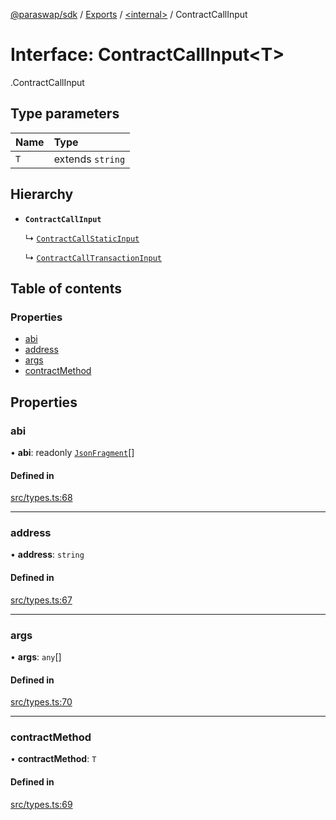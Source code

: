 [@paraswap/sdk](../README.md) / [Exports](../modules.md) / [<internal\>](../modules/internal_.md) / ContractCallInput

# Interface: ContractCallInput<T\>

[<internal>](../modules/internal_.md).ContractCallInput

## Type parameters

| Name | Type |
| :------ | :------ |
| `T` | extends `string` |

## Hierarchy

- **`ContractCallInput`**

  ↳ [`ContractCallStaticInput`](internal_.ContractCallStaticInput.md)

  ↳ [`ContractCallTransactionInput`](internal_.ContractCallTransactionInput.md)

## Table of contents

### Properties

- [abi](internal_.ContractCallInput.md#abi)
- [address](internal_.ContractCallInput.md#address)
- [args](internal_.ContractCallInput.md#args)
- [contractMethod](internal_.ContractCallInput.md#contractmethod)

## Properties

### abi

• **abi**: readonly [`JsonFragment`](internal_.JsonFragment.md)[]

#### Defined in

[src/types.ts:68](https://github.com/paraswap/paraswap-sdk/blob/master/src/types.ts#L68)

___

### address

• **address**: `string`

#### Defined in

[src/types.ts:67](https://github.com/paraswap/paraswap-sdk/blob/master/src/types.ts#L67)

___

### args

• **args**: `any`[]

#### Defined in

[src/types.ts:70](https://github.com/paraswap/paraswap-sdk/blob/master/src/types.ts#L70)

___

### contractMethod

• **contractMethod**: `T`

#### Defined in

[src/types.ts:69](https://github.com/paraswap/paraswap-sdk/blob/master/src/types.ts#L69)
